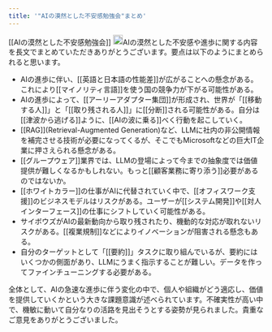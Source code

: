 ```yaml
---
title: '"AIの漠然とした不安感勉強会"まとめ'
---
```


[[AIの漠然とした不安感勉強会]]
<img src='https://scrapbox.io/api/pages/nishio/claude/icon' alt='claude.icon' height="19.5"/>AIの漠然とした不安感や進歩に関する内容を長文でまとめていただきありがとうございます。要点は以下のようにまとめられると思います。

- AIの進歩に伴い、[[英語と日本語の性能差]]が広がることへの懸念がある。これにより[[マイノリティ言語]]を使う国の競争力が下がる可能性がある。
- AIの進歩によって、[[アーリーアダプター集団]]が形成され、世界が「[[移動する人]]」と「[[取り残される人]]」に[[分断]]される可能性がある。自分は[[津波から逃げる]]ように、[[AIの波に乗る]]べく行動を起こしていく。
- [[RAG]](Retrieval-Augmented Generation)など、LLMに社内の非公開情報を補完させる技術が必要になってくるが、そこでもMicrosoftなどの巨大IT企業に押さえられる懸念がある。
- [[グループウェア]]業界では、LLMの登場によって今までの抽象度では価値提供が難しくなるかもしれない。もっと[[顧客業務に寄り添う]]必要があるのではないか。
- [[ホワイトカラー]]の仕事がAIに代替されていく中で、[[オフィスワーク支援]]のビジネスモデルはリスクがある。ユーザーが[[システム開発]]や[[対人インターフェース]]の仕事にシフトしていく可能性がある。
- サイボウズがAIの最新動向から取り残されたり、機動的な対応が取れないリスクがある。[[複業規制]]などによりイノベーションが阻害される懸念もある。
- 自分のターゲットとして「[[要約]]」タスクに取り組んでいるが、要約にはいくつかの側面があり、LLMにうまく指示することが難しい。データを作ってファインチューニングする必要がある。

全体として、AIの急速な進歩に伴う変化の中で、個人や組織がどう適応し、価値を提供していくかという大きな課題意識が述べられています。不確実性が高い中で、機敏に動いて自分なりの活路を見出そうとする姿勢が見られました。貴重なご意見をありがとうございました。